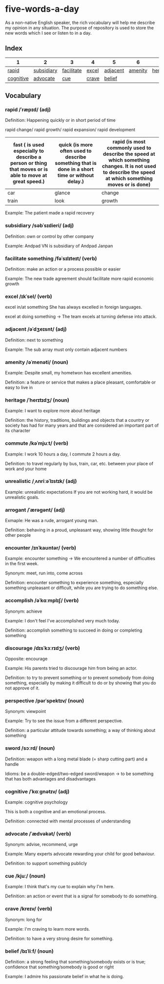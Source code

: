 # five-words-a-day
As a non-native English speaker, the rich vocabulary will help me describe my opinion in any situation. The purpose of repository is used to store the new words which I see or listen to in a day.

## Index
|1|2|3|4|5|6|7|8|9|10|11|12|13|14|15|
|-----|-----|-----|-----|-----|-----|-----|-----|-----|-----|-----|-----|-----|-----|-----|
|[rapid](#rapid-ˈræpɪd-adj)| [subsidiary](#subsidiary-səbˈsɪdieri-adj)| [facilitate](#facilitate-something-fəˈsɪlɪteɪt-verb)|[excel](#excel-ɪkˈsel-verb)|[adjacent](#adjacent-əˈdʒeɪsnt-adj)|[amenity](#amenity-əˈmenəti-noun)|[heritage](#heritage-ˈherɪtɪdʒ-noun)|[commute](#commute-kəˈmjuːt-verb)|[unrealistic](#unrealistic-ˌʌnriːəˈlɪstɪk-adj)|[arrogant](#arrogant-ˈærəɡənt-adj)|[encounter](#encounter-ɪnˈkaʊntər-verb)|[accomplish](#accomplish-əˈkɑːmplɪʃ-verb)|[discourage](#discourage-dɪsˈkɜːrɪdʒ-verb)|[perspective](#perspective-pərˈspektɪv-noun)|[sword](#sword-sɔːrd-noun)|
|[cognitive](#cognitive-ˈkɑːɡnətɪv-adj)|[advocate](#advocate-ˈædvəkət-verb)|[cue](#cue-kjuː-noun)|[crave](#crave-kreɪv-verb)|[belief](#belief-bɪˈliːf-noun)|||||||||||


## Vocabulary 

### rapid /ˈræpɪd/ (adj)

Definition: Happening quickly or in short period of time

rapid change/ rapid growth/ rapid expansion/ rapid development

| fast ( is used especially to describe a person or thing that moves or is able to move at great speed.) | quick  (is more often used to describe something that is done in a short time or without delay.)| rapid (is most commonly used to describe the speed at which something changes. It is not used to describe the speed at which something moves or is done) |
|------|-------|-------|
|car	|glance|	change|
|train|	look | growth |

Example: 
The patient made a rapid recovery

### subsidiary /səbˈsɪdieri/ (adj)

Definition: own or control by other company

Example: Andpad VN is subsidiary of Andpad Janpan

### facilitate something /fəˈsɪlɪteɪt/ (verb)

Definition: make an action or a process possible or easier

Example: The new trade agreement should facilitate more rapid economic growth

### excel /ɪkˈsel/ (verb)

excel in/at something She has always excelled in foreign languages.

excel at doing something -> The team excels at turning defense into attack.

### adjacent /əˈdʒeɪsnt/ (adj)

Definition: next to something

Example: The sub array must only contain adjacent numbers

### amenity /əˈmenəti/ (noun)

Example: Despite small, my hometwon has excellent amenities.

Definition: a feature or service that makes a place pleasant, comfortable or easy to live in

### heritage /ˈherɪtɪdʒ/ (noun)

Example: I want to explore more about heritage

Definition: the history, traditions, buildings and objects that a country or society has had for many years and that are considered an important part of its character

### commute /kəˈmjuːt/ (verb)

Example: I work 10 hours a day, I commute 2 hours a day.

Definition: to travel regularly by bus, train, car, etc. between your place of work and your home

### unrealistic /ˌʌnriːəˈlɪstɪk/ (adj)

Example: unrealistic expectations
         If you are not working hard, it would be unrealistic goals.
 
 ### arrogant /ˈærəɡənt/ (adj)
 
 Exmaple: He was a rude, arrogant young man. 
 
 Definition: behaving in a proud, unpleasant way, showing little thought for other people
 
 ### encounter /ɪnˈkaʊntər/ (verb)
 
  
 Example: encounter something -> We encountered a number of difficulties in the first week.
 
 Synonym: meet, run into, come across
 
 Definition: encounter something to experience something, especially something unpleasant or difficult, while you are trying to do something else.
 
 ### accomplish /əˈkɑːmplɪʃ/ (verb)
 
 Synonym: achieve 
 
 Example: I don't feel I've accomplished very much today.
 
 Definition: accomplish something to succeed in doing or completing something
 
 ### discourage /dɪsˈkɜːrɪdʒ/ (verb)
 
 Opposite: encourage
 
 Example: His parents tried to discourage him from being an actor.
 
 Definition: to try to prevent something or to prevent somebody from doing something, especially by making it difficult to do or by showing that you do  not approve of it.
 
 ### perspective /pərˈspektɪv/ (noun)
 
 Synonym: viewpoint
 
 Example: Try to see the issue from a different perspective.
 
 Definition: a particular attitude towards something; a way of thinking about something
 
 ### sword /sɔːrd/ (noun)
 
 Definition: weapon with a long metal blade (= sharp cutting part) and a handle
 
 Idioms: be a double-edged/two-edged sword/weapon -> to be something that has both advantages and disadvantages
 
 ### cognitive /ˈkɑːɡnətɪv/ (adj) 
 
 Example: cognitive psychology 
 
 This is both a cognitive and an emotional process.
 
 Definition: connected with mental processes of understanding
 
 ### advocate /ˈædvəkət/ (verb)
 
 Synonym: advise, recommend, urge
 
 Example: Many experts advocate rewarding your child for good behaviour.
 
 Definition: to support something publicly

 ### cue /kjuː/ (noun)
 
 Example: I think that's my cue to explain why I'm here.
 
 Definition: an action or event that is a signal for somebody to do something.
 
 ### crave /kreɪv/ (verb)
 
 Synonym: long for
 
 Example: I'm craving to learn more words.
 
 Definition: to have a very strong desire for something.
 
 ### belief /bɪˈliːf/ (noun)
 
 Definition: a strong feeling that something/somebody exists or is true; confidence that something/somebody is good or right
 
 Example: I admire his passionate belief in what he is doing.

